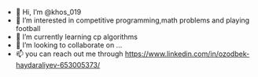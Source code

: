 - 👋 Hi, I’m @khos_019
- 👀 I’m interested in competitive programming,math problems and playing football
- 🌱 I’m currently learning cp algorithms
- 💞️ I’m looking to collaborate on ...
- 📫 you can reach out me through https://www.linkedin.com/in/ozodbek-haydaraliyev-653005373/

<!---
khos_019/khos_019 is a ✨ special ✨ repository because its `README.md` (this file) appears on your GitHub profile.
You can click the Preview link to take a look at your changes.
--->
